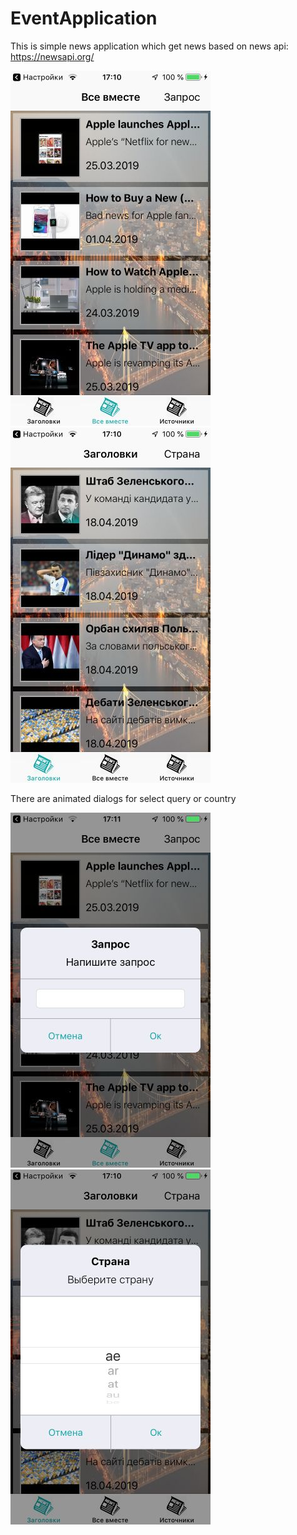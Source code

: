# EventApplication

This is simple news application which get news based on news api: https://newsapi.org/

![alt text](https://github.com/Icar05/EventApplication/blob/master/iOSNewsEverything.jpg)    ![alt text](https://github.com/Icar05/EventApplication/blob/master/iOSNewsHeaders.jpg)


There are animated dialogs for select query or country

![alt text](https://github.com/Icar05/EventApplication/blob/master/iOSNewsQuery.jpg)   ![alt text](https://github.com/Icar05/EventApplication/blob/master/iOSNewsSelect.jpg) 

